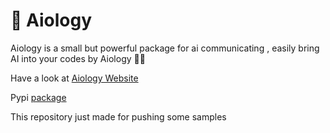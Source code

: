 # 🤖 Aiology
Aiology is a small but powerful package for ai communicating , easily bring AI into your codes by Aiology 👨‍💻

Have a look at [Aiology Website](https://Aiology.pythonanywhere.com)

Pypi [package](https://pypi.org/project/Aiology/)

This repository just made for pushing some samples
